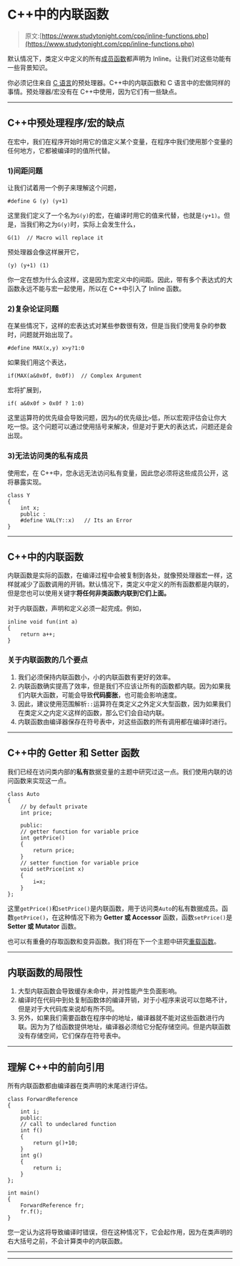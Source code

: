 # C++中的内联函数

> 原文:[https://www.studytonight.com/cpp/inline-functions.php](https://www.studytonight.com/cpp/inline-functions.php)

默认情况下，类定义中定义的所有[成员函数](member-functions-cpp.php)都声明为 Inline。让我们对这些功能有一些背景知识。

你必须记住来自 [C 语言](/c/overview-of-c.php)的预处理器。C++中的内联函数和 C 语言中的宏做同样的事情。预处理器/宏没有在 C++中使用，因为它们有一些缺点。

* * *

## C++中预处理程序/宏的缺点

在宏中，我们在程序开始时用它的值定义某个变量，在程序中我们使用那个变量的任何地方，它都被编译时的值所代替。

### 1)间距问题

让我们试着用一个例子来理解这个问题，

```
#define G (y) (y+1)
```

这里我们定义了一个名为`G(y)`的宏，在编译时用它的值来代替，也就是`(y+1)`。但是，当我们称之为`G(y)`时，实际上会发生什么，

```
G(1)  // Macro will replace it
```

预处理器会像这样展开它，

```
(y) (y+1) (1)
```

你一定在想为什么会这样，这是因为宏定义中的间距。因此，带有多个表达式的大函数永远不能与宏一起使用，所以在 C++中引入了 Inline 函数。

### 2)复杂论证问题

在某些情况下，这样的宏表达式对某些参数很有效，但是当我们使用复杂的参数时，问题就开始出现了。

```
#define MAX(x,y) x>y?1:0
```

如果我们用这个表达，

```
if(MAX(a&0x0f, 0x0f))  // Complex Argument 
```

宏将扩展到，

```
if( a&0x0f > 0x0f ? 1:0)
```

这里运算符的优先级会导致问题，因为`&`的优先级比`>`低，所以宏观评估会让你大吃一惊。这个问题可以通过使用括号来解决，但是对于更大的表达式，问题还是会出现。

### 3)无法访问类的私有成员

使用宏，在 C++中，您永远无法访问私有变量，因此您必须将这些成员公开，这将暴露实现。

```
class Y
{
    int x;
    public : 
    #define VAL(Y::x)   // Its an Error
} 
```

* * *

## C++中的内联函数

内联函数是实际的函数，在编译过程中会被复制到各处，就像预处理器宏一样，这样就减少了函数调用的开销。默认情况下，类定义中定义的所有函数都是内联的，但是您也可以使用关键字**将任何非类函数内联到它们上面。**

对于内联函数，声明和定义必须一起完成。例如，

```
inline void fun(int a) 
{ 
    return a++; 
} 
```

### 关于内联函数的几个要点

1.  我们必须保持内联函数小，小的内联函数有更好的效率。
2.  内联函数确实提高了效率，但是我们不应该让所有的函数都内联。因为如果我们内联大函数，可能会导致**代码膨胀**，也可能会影响速度。
3.  因此，建议使用范围解析`::`运算符在类定义之外定义大型函数，因为如果我们在类定义之内定义这样的函数，那么它们会自动内联。
4.  内联函数由编译器保存在符号表中，对这些函数的所有调用都在编译时进行。

* * *

## C++中的 Getter 和 Setter 函数

我们已经在访问类内部的**私有**数据变量的主题中研究过这一点。我们使用内联的访问函数来实现这一点。

```
class Auto
{
    // by default private
    int price;

    public:
    // getter function for variable price
    int getPrice()
    {
        return price;
    }
    // setter function for variable price
    void setPrice(int x)
    {
        i=x;
    }
};
```

这里`getPrice()`和`setPrice()`是内联函数，用于访问类`Auto`的私有数据成员。函数`getPrice()`，在这种情况下称为 **Getter 或 Accessor** 函数，函数`setPrice()`是 **Setter 或 Mutator** 函数。

也可以有重叠的存取函数和变异函数。我们将在下一个主题中研究[重载函数](function-overloading.php)。

* * *

## 内联函数的局限性

1.  大型内联函数会导致缓存未命中，并对性能产生负面影响。
2.  编译时在代码中到处复制函数体的编译开销，对于小程序来说可以忽略不计，但是对于大代码库来说却有所不同。
3.  另外，如果我们需要函数在程序中的地址，编译器就不能对这些函数进行内联。因为为了给函数提供地址，编译器必须给它分配存储空间。但是内联函数没有存储空间，它们保存在符号表中。

* * *

## 理解 C++中的前向引用

所有内联函数都由编译器在类声明的末尾进行评估。

```
class ForwardReference
{
    int i;
    public:
    // call to undeclared function
    int f() 
    {
        return g()+10;
    }
    int g() 
    {
        return i;
    }
};

int main()
{
    ForwardReference fr;
    fr.f();
} 
```

您一定认为这将导致编译时错误，但在这种情况下，它会起作用，因为在类声明的右大括号之前，不会计算类中的内联函数。

* * *

* * *